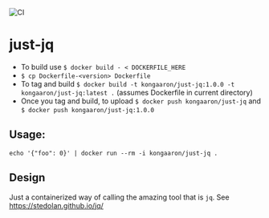 ![CI](https://github.com/aaronhmiller/just-httpie/workflows/CI/badge.svg)

# just-jq

* To build use `$ docker build - < DOCKERFILE_HERE`
* `$ cp Dockerfile-<version> Dockerfile`
* To tag and build `$ docker build -t kongaaron/just-jq:1.0.0 -t kongaaron/just-jq:latest .` (assumes Dockerfile in current directory)
* Once you tag and build, to upload `$ docker push kongaaron/just-jq` and `$ docker push kongaaron/just-jq:1.0.0`

## Usage:
`echo '{"foo": 0}' | docker run --rm -i kongaaron/just-jq .`

## Design
Just a containerized way of calling the amazing tool that is `jq`. See https://stedolan.github.io/jq/
